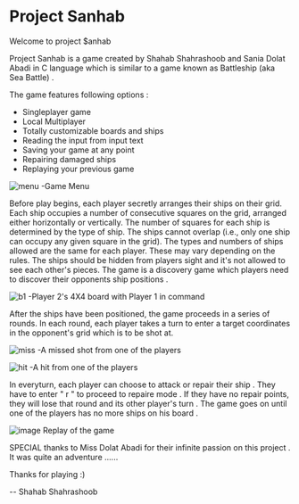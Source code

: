 # Project Sanhab
 
Welcome to project $anhab 

Project Sanhab is a game created by Shahab Shahrashoob and Sania Dolat Abadi in C language which is similar to a game known as Battleship (aka Sea Battle) .

The game features following options :
- Singleplayer game
- Local Multiplayer
- Totally customizable boards and ships
- Reading the input from input text
- Saving your game at any point
- Repairing damaged ships
- Replaying your previous game


![menu](https://user-images.githubusercontent.com/117520004/217514862-063494bc-1dc7-4201-bbf2-97757c95074d.png)
-Game Menu




Before play begins, each player secretly arranges their ships on their grid. Each ship occupies a number of consecutive squares on the grid, arranged either horizontally or vertically. The number of squares for each ship is determined by the type of ship. The ships cannot overlap (i.e., only one ship can occupy any given square in the grid). The types and numbers of ships allowed are the same for each player. These may vary depending on the rules. The ships should be hidden from players sight and it's not allowed to see each other's pieces. The game is a discovery game which players need to discover their opponents ship positions .


![b1](https://user-images.githubusercontent.com/117520004/217515042-4e2a8092-5dbb-4f99-94b4-d2f3752a34fb.png)
-Player 2's 4X4 board with Player 1 in command




After the ships have been positioned, the game proceeds in a series of rounds. In each round, each player takes a turn to enter a target coordinates in the opponent's grid which is to be shot at.


![miss](https://user-images.githubusercontent.com/117520004/217515579-2a8f84e1-d1c0-408f-8407-f39b4f7251fe.png)
-A missed shot from one of the players


![hit](https://user-images.githubusercontent.com/117520004/217515873-59166cc3-458b-4a8b-8775-8c2ad91678d5.png)
-A hit from one of the players 





In everyturn, each player can choose to attack or repair their ship . They have to enter " r " to proceed to repaire mode . If they have no repair points, they will lose that round and its other player's turn .
The game goes on until one of the players has no more ships on his board .

![image](https://user-images.githubusercontent.com/117520004/217516621-49a3ebe9-c90f-41a5-818a-81ea4df6ad8a.png)
Replay of the game









SPECIAL thanks to Miss Dolat Abadi for their infinite passion on this project .
It was quite an adventure ......

Thanks for playing :)

-- Shahab Shahrashoob 
